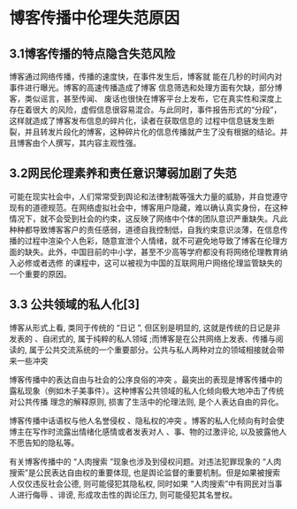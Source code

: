 # 博客传播中伦理失范原因

## **3.1博客传播的特点隐含失范风险**

博客通过网络传播，传播的速度快，在事件发生后，博客就 能在几秒的时间内对事件进行曝光。博客的高速传播造成了博客 信息筛选和处理方面有欠缺，部分博客，类似谣言，甚至传闻、 废话也很快在博客平台上发布，它在真实性和深度上存在着很大 的风险，虚假信息很容易混合。与此同时，事件报告形式的“分段”，这样就造成了博客发布信息的碎片化，读者在获取信息的 过程中信息链发生断裂，并且转发片段化的博客，这种碎片化的信息传播就产生了没有根据的结论。并且博客由个人撰写，其内容主观性强。

 

## **3.2网民伦理素养和责任意识薄弱加剧了失范**

可能在现实社会中，人们常常受到舆论和法律制裁等强大力量的威胁，并自觉遵守现有的道德规范。在网络虚拟社会中，博客用户隐藏，难以确认真实身份，在这种情况下，就不会受到社会的约束，这反映了网络中个体的团队意识严重缺失。凡此种种都导致博客客户的责任感弱，道德自我控制低，自我约束意识淡薄，在信息传播的过程中渲染个人色彩，随意宣泄个人情绪，就不可避免地导致了博客在伦理方面的缺失。此外，中国目前的中小学，甚至不少高等学府都没有将网络伦理教育纳入必修或者选修 的课程中，这可以被视为中国的互联网用户网络伦理监管缺失的一个重要的原因。

 

## **3.3 公共领域的私人化[3]**

博客从形式上看, 类同于传统的 “日记 ”, 但区别是明显的, 这就是传统的日记是非发表的 、自闭式的, 属于纯粹的私人领域 ;而博客是在公共网络上发表、传播与阅读的, 属于公共交流系统的一个重要部分。公共与私人两种对立的领域相接就会带来一些冲突

博客传播中的表达自由与社会的公序良俗的冲突 。最突出的表现是博客传播中的露私现象（例如木子美事件）。这种博客公共领域的私人化倾向极大地冲击了传统对公共传播 理念的解释原则, 损害了生活中的伦理法则, 是个人表达自由的异化。

博客传播中话语权与他人名誉侵权 、隐私权的冲突 。博客的私人化倾向有时会使博主在写作时流露出情绪化感情或者发表对人 、事、物的过激评论, 以及披露他人不愿告知的隐私等。

有关博客传播中的 “人肉搜索 ”现象也涉及到侵权问题。对违法犯罪现象的 “人肉搜索”是公民表达自由权的重要体现, 也是舆论监督的重要机制。但是如果被搜索人仅仅违反社会公德, 则可能侵犯其隐私权, 同时如果 “人肉搜索”中有网民对当事人进行侮辱 、诽谤, 形成攻击性的舆论压力, 则可能侵犯其名誉权。
